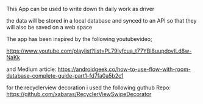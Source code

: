 This App can be used to write down th daily work as driver

the data will be stored in a local database and synced to an API so that they will also be saved 
on a web space

The app has been inspired by the following youtubevideo;

https://www.youtube.com/playlist?list=PL79lyfcua_t77YBl8uupdovILd8w-NaKk

and Medium article:
https://androidgeek.co/how-to-use-flow-with-room-database-complete-guide-part1-fd7fa0a5b2c1

for the recyclerview decoration i used the following guthub Repo:
https://github.com/xabaras/RecyclerViewSwipeDecorator

